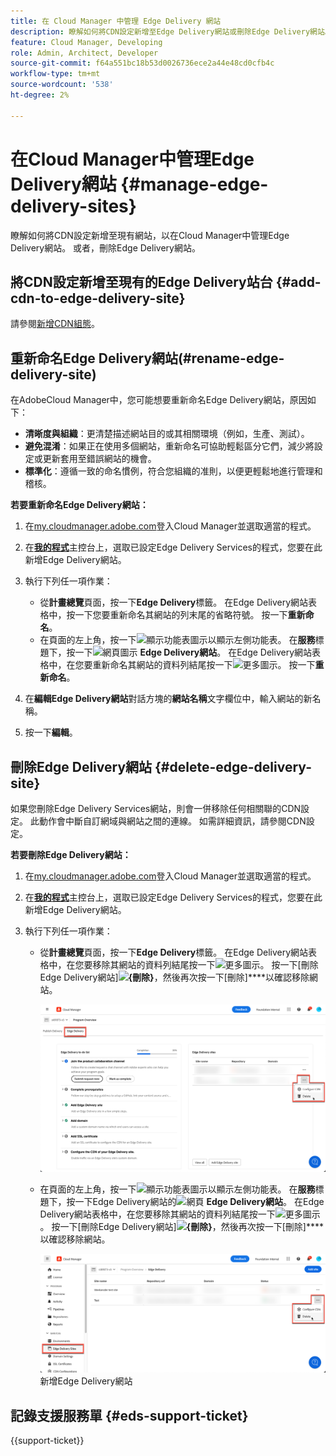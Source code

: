 ```yaml
---
title: 在 Cloud Manager 中管理 Edge Delivery 網站
description: 瞭解如何將CDN設定新增至Edge Delivery網站或刪除Edge Delivery網站。
feature: Cloud Manager, Developing
role: Admin, Architect, Developer
source-git-commit: f64a551bc18b53d0026736ece2a44e48cd0cfb4c
workflow-type: tm+mt
source-wordcount: '538'
ht-degree: 2%

---
```


# 在Cloud Manager中管理Edge Delivery網站 {#manage-edge-delivery-sites}

瞭解如何將CDN設定新增至現有網站，以在Cloud Manager中管理Edge Delivery網站。 或者，刪除Edge Delivery網站。

## 將CDN設定新增至現有的Edge Delivery站台 {#add-cdn-to-edge-delivery-site}

請參閱[新增CDN組態](/help/implementing/cloud-manager/cdn-configurations/add-cdn-config.md)。

## 重新命名Edge Delivery網站(#rename-edge-delivery-site)

在AdobeCloud Manager中，您可能想要重新命名Edge Delivery網站，原因如下：

* **清晰度與組織**：更清楚描述網站目的或其相關環境（例如，生產、測試）。
* **避免混淆**：如果正在使用多個網站，重新命名可協助輕鬆區分它們，減少將設定或更新套用至錯誤網站的機會。
* **標準化**：遵循一致的命名慣例，符合您組織的准則，以便更輕鬆地進行管理和稽核。

**若要重新命名Edge Delivery網站：**

1. 在[my.cloudmanager.adobe.com](https://my.cloudmanager.adobe.com/)登入Cloud Manager並選取適當的程式。
1. 在&#x200B;**[我的程式](/help/implementing/cloud-manager/navigation.md#my-programs)**&#x200B;主控台上，選取已設定Edge Delivery Services的程式，您要在此新增Edge Delivery網站。
1. 執行下列任一項作業：

   * 從&#x200B;**計畫總覽**&#x200B;頁面，按一下&#x200B;**Edge Delivery**標籤。 在Edge Delivery網站表格中，按一下您要重新命名其網站的列末尾的省略符號。
按一下**重新命名**。
   * 在頁面的左上角，按一下![顯示功能表圖示](https://spectrum.adobe.com/static/icons/workflow_18/Smock_ShowMenu_18_N.svg)以顯示左側功能表。 在&#x200B;**服務**&#x200B;標題下，按一下![網頁圖示](https://spectrum.adobe.com/static/icons/workflow_18/Smock_WebPages_18_N.svg) **Edge Delivery網站**。
在Edge Delivery網站表格中，在您要重新命名其網站的資料列結尾按一下![更多圖示](https://spectrum.adobe.com/static/icons/workflow_18/Smock_More_18_N.svg)。 按一下&#x200B;**重新命名**。

1. 在&#x200B;**編輯Edge Delivery網站**&#x200B;對話方塊的&#x200B;**網站名稱**&#x200B;文字欄位中，輸入網站的新名稱。

1. 按一下&#x200B;**編輯**。

## 刪除Edge Delivery網站 {#delete-edge-delivery-site}

如果您刪除Edge Delivery Services網站，則會一併移除任何相關聯的CDN設定。 此動作會中斷自訂網域與網站之間的連線。 如需詳細資訊，請參閱CDN設定。<!-- https://wiki.corp.adobe.com/display/DMSArchitecture/%5BKT%5D+Cloud+Manager+2024.9.0+Release -->

**若要刪除Edge Delivery網站：**

1. 在[my.cloudmanager.adobe.com](https://my.cloudmanager.adobe.com/)登入Cloud Manager並選取適當的程式。
1. 在&#x200B;**[我的程式](/help/implementing/cloud-manager/navigation.md#my-programs)**&#x200B;主控台上，選取已設定Edge Delivery Services的程式，您要在此新增Edge Delivery網站。
1. 執行下列任一項作業：

   * 從&#x200B;**計畫總覽**&#x200B;頁面，按一下&#x200B;**Edge Delivery**&#x200B;標籤。 在Edge Delivery網站表格中，在您要移除其網站的資料列結尾按一下![更多圖示](https://spectrum.adobe.com/static/icons/workflow_18/Smock_More_18_N.svg)。
按一下[刪除Edge Delivery網站]![](https://spectrum.adobe.com/static/icons/workflow_18/Smock_Delete_18_N.svg)**{刪除}**，然後再次按一下[刪除]****&#x200B;以確認移除網站。

     ![從Edge Delivery索引標籤新增Edge Delivery網站](/help/implementing/cloud-manager/assets/cm-eds-delete1.png)

   * 在頁面的左上角，按一下![顯示功能表圖示](https://spectrum.adobe.com/static/icons/workflow_18/Smock_ShowMenu_18_N.svg)以顯示左側功能表。 在&#x200B;**服務**&#x200B;標題下，按一下Edge Delivery網站的![網頁](https://spectrum.adobe.com/static/icons/workflow_18/Smock_WebPages_18_N.svg) **Edge Delivery網站**。
在Edge Delivery網站表格中，在您要移除其網站的資料列結尾按一下![更多圖示](https://spectrum.adobe.com/static/icons/workflow_18/Smock_More_18_N.svg)。 按一下[刪除Edge Delivery網站]![](https://spectrum.adobe.com/static/icons/workflow_18/Smock_Delete_18_N.svg)**{刪除}**，然後再次按一下[刪除]****&#x200B;以確認移除網站。

     ![從Edge Delivery Sites按鈕](/help/implementing/cloud-manager/assets/cm-eds-delete2.png)新增Edge Delivery網站

## 記錄支援服務單 {#eds-support-ticket}

{{support-ticket}}


